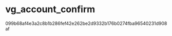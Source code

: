 vg_account_confirm
==================
099b68af4e3a2c8b1b286fef42e262be2d9332b176b0274fba96540231d908af
